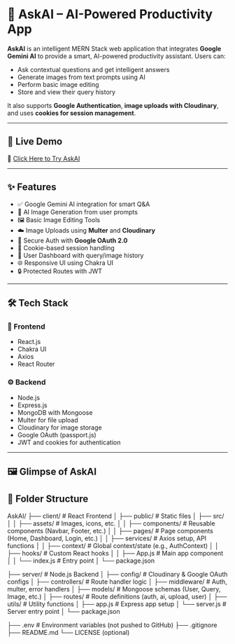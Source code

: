 # 🧠 AskAI – AI-Powered Productivity App

**AskAI** is an intelligent MERN Stack web application that integrates **Google Gemini AI** to provide a smart, AI-powered productivity assistant. Users can:

- Ask contextual questions and get intelligent answers
- Generate images from text prompts using AI
- Perform basic image editing
- Store and view their query history

It also supports **Google Authentication**, **image uploads with Cloudinary**, and uses **cookies for session management**.

---

## 🚀 Live Demo

🔗 [Click Here to Try AskAI](https://ask-ai-mu-nine.vercel.app) <!-- Replace with your live link -->

---

## ✨ Features

- ✅ Google Gemini AI integration for smart Q&A
- 🎨 AI Image Generation from user prompts
- 🖼️ Basic Image Editing Tools
- ☁️ Image Uploads using **Multer** and **Cloudinary**
- 🔐 Secure Auth with **Google OAuth 2.0**
- 🍪 Cookie-based session handling
- 👥 User Dashboard with query/image history
- 🌐 Responsive UI using Chakra UI
- 🔒 Protected Routes with JWT

---

## 🛠️ Tech Stack

### 🔧 Frontend
- React.js
- Chakra UI
- Axios
- React Router

### ⚙️ Backend
- Node.js
- Express.js
- MongoDB with Mongoose
- Multer for file upload
- Cloudinary for image storage
- Google OAuth (passport.js)
- JWT and cookies for authentication

---

## 🖼️ Glimpse of AskAI


## 🧾 Folder Structure

AskAI/
├── client/                           # React Frontend
│   ├── public/                       # Static files
│   ├── src/
│   │   ├── assets/                   # Images, icons, etc.
│   │   ├── components/               # Reusable components (Navbar, Footer, etc.)
│   │   ├── pages/                    # Page components (Home, Dashboard, Login, etc.)
│   │   ├── services/                 # Axios setup, API functions
│   │   ├── context/                  # Global context/state (e.g., AuthContext)
│   │   ├── hooks/                    # Custom React hooks
│   │   ├── App.js                    # Main app component
│   │   └── index.js                  # Entry point
│   └── package.json

├── server/                           # Node.js Backend
│   ├── config/                       # Cloudinary & Google OAuth configs
│   ├── controllers/                  # Route handler logic
│   ├── middleware/                   # Auth, multer, error handlers
│   ├── models/                       # Mongoose schemas (User, Query, Image, etc.)
│   ├── routes/                       # Route definitions (auth, ai, upload, user)
│   ├── utils/                        # Utility functions
│   ├── app.js                        # Express app setup
│   └── server.js                     # Server entry point
│   └── package.json

├── .env                              # Environment variables (not pushed to GitHub)
├── .gitignore
├── README.md
└── LICENSE (optional)


